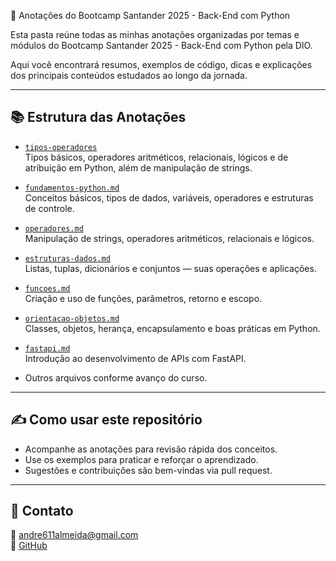 📒 Anotações do Bootcamp Santander 2025 - Back-End com Python

Esta pasta reúne todas as minhas anotações organizadas por temas e módulos do Bootcamp Santander 2025 - Back-End com Python pela DIO.

Aqui você encontrará resumos, exemplos de código, dicas e explicações dos principais conteúdos estudados ao longo da jornada.

---

## 📚 Estrutura das Anotações

- [`tipos-operadores`](tipos-operadores.md)  
  Tipos básicos, operadores aritméticos, relacionais, lógicos e de atribuição em Python, além de manipulação de strings.
  
- [`fundamentos-python.md`](fundamentos-python.md)  
  Conceitos básicos, tipos de dados, variáveis, operadores e estruturas de controle.

- [`operadores.md`](operadores.md)  
  Manipulação de strings, operadores aritméticos, relacionais e lógicos.

- [`estruturas-dados.md`](estruturas-dados.md)  
  Listas, tuplas, dicionários e conjuntos — suas operações e aplicações.

- [`funcoes.md`](funcoes.md)  
  Criação e uso de funções, parâmetros, retorno e escopo.

- [`orientacao-objetos.md`](orientacao-objetos.md)  
  Classes, objetos, herança, encapsulamento e boas práticas em Python.

- [`fastapi.md`](fastapi.md)  
  Introdução ao desenvolvimento de APIs com FastAPI.

- Outros arquivos conforme avanço do curso.

---

## ✍️ Como usar este repositório

- Acompanhe as anotações para revisão rápida dos conceitos.
- Use os exemplos para praticar e reforçar o aprendizado.
- Sugestões e contribuições são bem-vindas via pull request.

---

## 📌 Contato

📧 andre611almeida@gmail.com  
🔗 [GitHub](https://github.com/llandrell)
